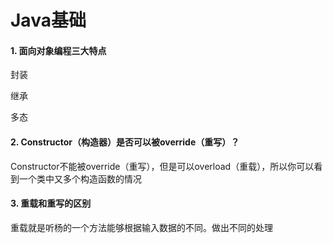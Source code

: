 # Java基础

#### 1. 面向对象编程三大特点

封装

继承

多态

#### 2. Constructor（构造器）是否可以被override（重写）？

Constructor不能被override（重写），但是可以overload（重载），所以你可以看到一个类中又多个构造函数的情况

#### 3. 重载和重写的区别

重载就是听杨的一个方法能够根据输入数据的不同。做出不同的处理



